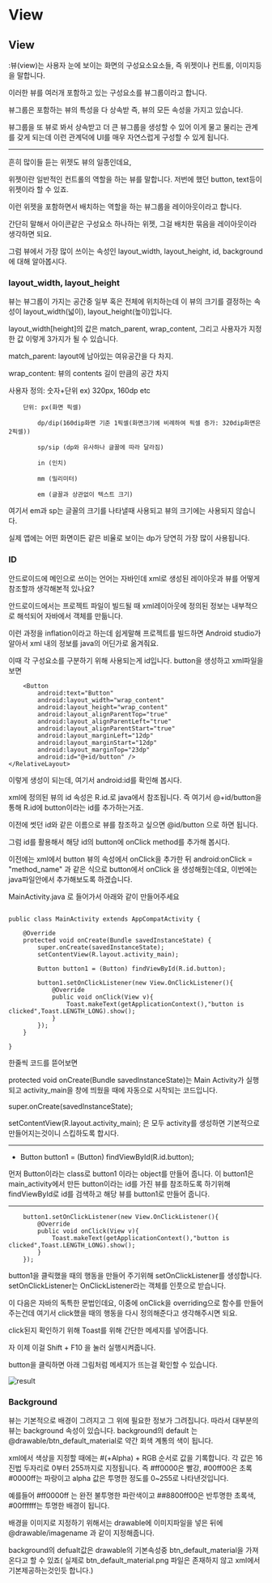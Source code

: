 # View

## View

:뷰(view)는 사용자 눈에 보이는 화면의 구성요소요소들, 즉 위젯이나 컨트롤, 이미지등을 말합니다.

이러한 뷰를 여러개 포함하고 있는 구성요소를 뷰그룹이라고 합니다.

뷰그룹은 포함하는 뷰의 특성을 다 상속받 즉, 뷰의 모든 속성을 가지고 있습니다.

뷰그룹을 또 뷰로 봐서 상속받고 더 큰 뷰그룹을 생성할 수 있어 이게 물고 물리는 관계를 갖게 되는데 이런 관계덕에 UI를 매우 자연스럽게 구성할 수 있게 됩니다.

***

흔히 많이들 듣는 위젯도 뷰의 일종인데요, 

위젯이란 일반적인 컨트롤의 역할을 하는 뷰를 말합니다. 저번에 했던 button, text등이 위젯이라 할 수 있죠.

이런 위젯을 포함하면서 배치하는 역할을 하는 뷰그룹을 레이아웃이라고 합니다.

간단히 말해서 아이콘같은 구성요소 하나하는 위젯, 그걸 배치한 묶음을 레이아웃이라 생각하면 되요.

그럼 뷰에서 가장 많이 쓰이는 속성인 layout_width, layout_height, id, background에 대해 알아봅시다.

### layout_width, layout_height

뷰는 뷰그룹이 가지는 공간중 일부 혹은 전체에 위치하는데 이 뷰의 크기를 결정하는 속성이 layout_width(넓이), layout_height(높이)입니다.

layout_width[height]의 값은 match_parent, wrap_content, 그리고 사용자가 지정한 값 이렇게 3가지가 될 수 있습니다.

match_parent: 	layout에 남아있는 여유공간을 다 차지.

wrap_content: 	뷰의 contents 길이 만큼의 공간 차지

사용자 정의: 	숫자+단위 ex) 320px, 160dp etc

		단위:	px(화면 픽셀) 

			dp/dip(160dip화면 기준 1픽셀(화면크기에 비례하여 픽셀 증가: 320dip화면은 2픽셀))

			sp/sip (dp와 유사하나 글꼴에 따라 달라짐)

			in (인치)

			mm (밀리미터)

			em (글꼴과 상관없이 텍스트 크기)

여기서 em과 sp는 글꼴의 크기를 나타낼때 사용되고 뷰의 크기에는 사용되지 않습니다.

실제 앱에는 어떤 화면이든 같은 비율로 보이는 dp가 당연히 가장 많이 사용됩니다.

 
### ID

안드로이드에 메인으로 쓰이는 언어는 자바인데 xml로 생성된 레이아웃과 뷰를 어떻게 참조할까 생각해본적 있나요?

안드로이드에서는 프로젝트 파일이 빌드될 때 xml레이아웃에 정의된 정보는 내부적으로 해석되어 자바에서 객체를 만듦니다.

이런 과정을 inflation이라고 하는데 쉽게말해 프로젝트를 빌드하면 Android studio가 알아서 xml 내의 정보를 java의 어딘가로 옮겨줘요.

이때 각 구성요소를 구분하기 위해 사용되는게 id입니다. button을 생성하고 xml파일을 보면

``` shell
    <Button
        android:text="Button"
        android:layout_width="wrap_content"
        android:layout_height="wrap_content"
        android:layout_alignParentTop="true"
        android:layout_alignParentLeft="true"
        android:layout_alignParentStart="true"
        android:layout_marginLeft="12dp"
        android:layout_marginStart="12dp"
        android:layout_marginTop="23dp"
        android:id="@+id/button" />
</RelativeLayout>

```
이렇게 생성이 되는데, 여기서 android:id를 확인해 봅시다.

xml에 정의된 뷰의 id 속성은 R.id.<ID>로 java에서 참조됩니다. 즉 여기서 @+id/button을 통해 R.id에 button이라는 id를 추가하는거죠.

이전에 썻던 id와 같은 이름으로 뷰를 참조하고 싶으면 @id/button 으로 하면 됩니다.

그럼 id를 활용해서 해당 id의 button에 onClick method를 추가해 봅시다.

이전에는 xml에서 button 뷰의 속성에서 onClick을 추가한 뒤 android:onClick = "method_name" 과 같은 식으로 button에서 onClick 을 생성해줬는데요, 이번에는 java파일안에서 추가해보도록 하겠습니다.


MainActivity.java 로 들어가서 아래와 같이 만들어주세요

``` shell

public class MainActivity extends AppCompatActivity {

    @Override
    protected void onCreate(Bundle savedInstanceState) {
        super.onCreate(savedInstanceState);
        setContentView(R.layout.activity_main);
        
        Button button1 = (Button) findViewById(R.id.button);

        button1.setOnClickListener(new View.OnClickListener(){
            @Override
            public void onClick(View v){
                Toast.makeText(getApplicationContext(),"button is clicked",Toast.LENGTH_LONG).show();
            }
        });
    }

}
```

한줄씩 코드를 뜯어보면

protected void onCreate(Bundle savedInstanceState)는 Main Activity가 실행되고 activity_main을 창에 띄웠을 때에 자동으로 시작되는 코드입니다.
 
super.onCreate(savedInstanceState);

setContentView(R.layout.activity_main); 은 모두 activity를 생성하면 기본적으로 만들어지는것이니 스킵하도록 합시다.

***
* Button button1 = (Button) findViewById(R.id.button);

먼저 Button이라는 class로 button1 이라는 object를 만들어 줍니다. 이 button1은 main_activity에서 만든 button이라는 id를 가진 뷰를 참조하도록 하기위해 findViewById로 id를 검색하고 해당 뷰를 button1로 만들어 줍니다.

***
        button1.setOnClickListener(new View.OnClickListener(){
            @Override
            public void onClick(View v){
                Toast.makeText(getApplicationContext(),"button is clicked",Toast.LENGTH_LONG).show();
            }
        });


button1을 클릭했을 때의 행동을 만들어 주기위해 setOnClickListener를 생성합니다. setOnClickListener는 OnClickListener라는 객체를 인풋으로 받습니다.

이 다음은 자바의 독특한 문법인데요, 이중에 onClick을 overriding으로 함수를 만들어 주는건데 여기서 click했을 때의 행동을 다시 정의해준다고 생각해주시면 되요.

click된지 확인하기 위해 Toast를 위해 간단한 메세지를 넣어줍니다.

자 이제 이걸 Shift + F10 을 눌러 실행시켜줍니다.

button을 클릭하면 아래 그림처럼 메세지가 뜨는걸 확인할 수 있습니다.

![result](https://github.com/SKKUMathcom/2017-Android-/blob/master/Seminar/Figure/Button_1.png)



### Background

뷰는 기본적으로 배경이 그려지고 그 위에 필요한 정보가 그려집니다. 따라서 대부분의 뷰는 background 속성이 있습니다. background의 default 는 @drawable/btn_default_material로 약간 회색 계통의 색이 됩니다.

xml에서 색상을 지정할 때에는 #(+Alpha) + RGB 순서로 값을 기록합니다. 각 값은 16진법 두자리로 0부터 255까지로 지정됩니다. 
즉 #ff0000은 빨강, #00ff00은 초록 #0000ff는 파랑이고 alpha 값은 투명한 정도를 0~255로 나타낸것입니다.

예를들어 #ff0000ff 는 완전 불투명한 파란색이고 ##8800ff00은 반투명한 초록색, #00ffffff는 투명한 배경이 됩니다.



배경을 이미지로 지정하기 위해서는 drawable에 이미지파일을 넣은 뒤에 @drawable/imagename 과 같이 지정해줍니다. 

background의 defualt값은 drawable의 기본속성중 btn_default_material을 가져온다고 할 수 있죠( 실제로 btn_default_material.png 파일은 존재하지 않고 xml에서 기본제공하는것인듯 합니다.)

